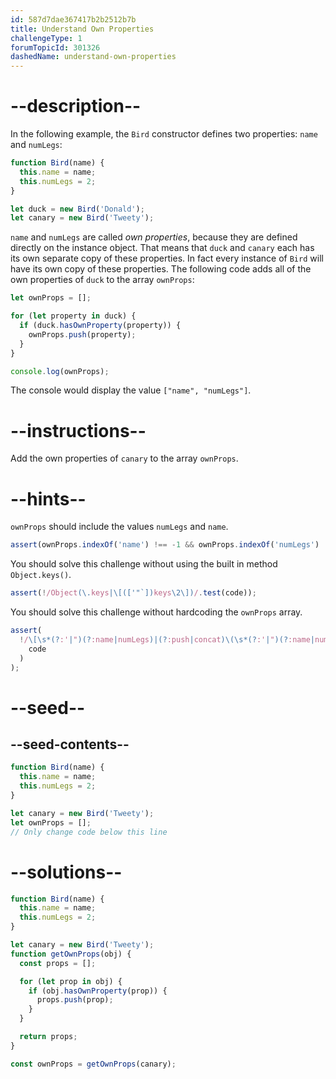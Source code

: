 ```yaml
---
id: 587d7dae367417b2b2512b7b
title: Understand Own Properties
challengeType: 1
forumTopicId: 301326
dashedName: understand-own-properties
---
```


# --description--

In the following example, the `Bird` constructor defines two properties: `name` and `numLegs`:

```js
function Bird(name) {
  this.name = name;
  this.numLegs = 2;
}

let duck = new Bird('Donald');
let canary = new Bird('Tweety');
```

`name` and `numLegs` are called <dfn>own properties</dfn>, because they are defined directly on the instance object. That means that `duck` and `canary` each has its own separate copy of these properties. In fact every instance of `Bird` will have its own copy of these properties. The following code adds all of the own properties of `duck` to the array `ownProps`:

```js
let ownProps = [];

for (let property in duck) {
  if (duck.hasOwnProperty(property)) {
    ownProps.push(property);
  }
}

console.log(ownProps);
```

The console would display the value `["name", "numLegs"]`.

# --instructions--

Add the own properties of `canary` to the array `ownProps`.

# --hints--

`ownProps` should include the values `numLegs` and `name`.

```js
assert(ownProps.indexOf('name') !== -1 && ownProps.indexOf('numLegs') !== -1);
```

You should solve this challenge without using the built in method `Object.keys()`.

```js
assert(!/Object(\.keys|\[(['"`])keys\2\])/.test(code));
```

You should solve this challenge without hardcoding the `ownProps` array.

```js
assert(
  !/\[\s*(?:'|")(?:name|numLegs)|(?:push|concat)\(\s*(?:'|")(?:name|numLegs)/.test(
    code
  )
);
```

# --seed--

## --seed-contents--

```js
function Bird(name) {
  this.name = name;
  this.numLegs = 2;
}

let canary = new Bird('Tweety');
let ownProps = [];
// Only change code below this line
```

# --solutions--

```js
function Bird(name) {
  this.name = name;
  this.numLegs = 2;
}

let canary = new Bird('Tweety');
function getOwnProps(obj) {
  const props = [];

  for (let prop in obj) {
    if (obj.hasOwnProperty(prop)) {
      props.push(prop);
    }
  }

  return props;
}

const ownProps = getOwnProps(canary);
```
